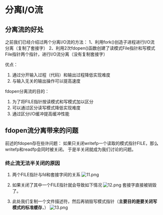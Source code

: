# 分离I/O流
## 分离流的好处
之前我们已经介绍过两个分离I/O流的方法：
1、利用fork()创造子进程进行I/O流分离（复制了套接字）
2、利用2次fdopen()函数创建了读模式File指针和写模式File指针两个指针，进行I/O流分离（没有复制套接字）

优点：
1. 通过分开输入过程（代码）和输出过程降低实现难度
2. 与输入无关的输出操作可以提高速度

fdopen分离流的目的：
1. 为了将FILE指针按读模式和写模式加以区分
2. 可以通过区分读写模式降低实现难度
3. 通过区分I/O缓冲提高缓冲性能

## fdopen流分离带来的问题

前述的fdopen存在些许问题：
如果只关闭writefp一个读取的模式指针FILE，那么writefp和readfp会同时被关闭。
于是半关闭就成为我们讨论的问题。

### 终止流无法半关闭的原因
1. 两个FILE指针与fd和套接字间的关系
![11.png](0)

2. 如果关闭了其中一个FILE指针就会导致如下情况
![12.png](1)
套接字直接被销毁了。

3. 此处我们复制一个文件描述符，然后再销毁写模式指针（**主要目的是要关闭写模式的标准缓存**，）
![13.png](2)
